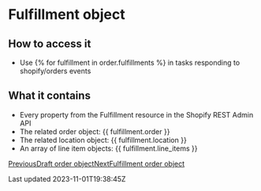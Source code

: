# Fulfillment object

## How to access it

- Use {% for fulfillment in order.fulfillments %} in tasks responding to shopify/orders events

## What it contains

- Every property from the Fulfillment resource in the Shopify REST Admin API
- The related order object: {{ fulfillment.order }}
- The related location object: {{ fulfillment.location }}
- An array of line item objects: {{ fulfillment.line\_items }}

[PreviousDraft order object](/platform/liquid/objects/shopify/draft-order)[NextFulfillment order object](/platform/liquid/objects/shopify/fulfillment-order)

Last updated 2023-11-01T19:38:45Z